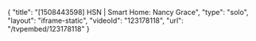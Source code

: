 {
    "title": "[1508443598] HSN | Smart Home: Nancy Grace",
    "type": "solo",
    "layout": "iframe-static",
    "videoId": "123178118",
    "url": "\/tvpembed\/123178118"
}